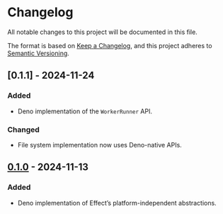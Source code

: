 # Changelog

All notable changes to this project will be documented in this file.

The format is based on [Keep a Changelog](https://keepachangelog.com/en/1.1.0/),
and this project adheres to [Semantic Versioning](https://semver.org/spec/v2.0.0.html).

## [0.1.1] - 2024-11-24

### Added

- Deno implementation of the `WorkerRunner` API.

### Changed

- File system implementation now uses Deno-native APIs.

## [0.1.0] - 2024-11-13

### Added

- Deno implementation of Effect’s platform-independent abstractions.

[0.1.0]: https://github.com/lishaduck/effect-utils/releases/tag/platform-deno-v0.1.0
